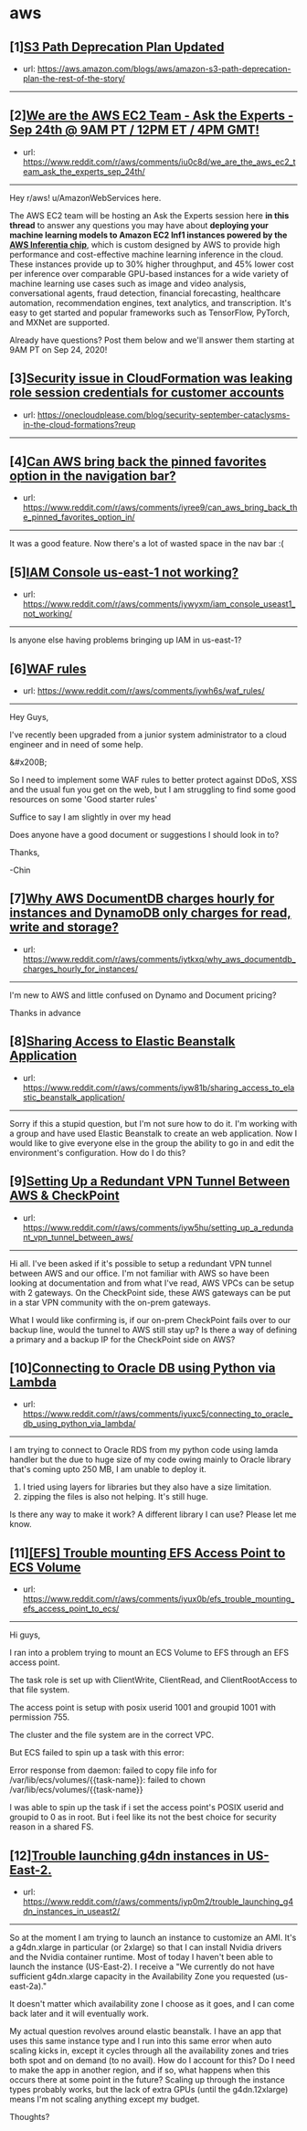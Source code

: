 # aws
## [1][S3 Path Deprecation Plan Updated](https://www.reddit.com/r/aws/comments/iyd84u/s3_path_deprecation_plan_updated/)
- url: https://aws.amazon.com/blogs/aws/amazon-s3-path-deprecation-plan-the-rest-of-the-story/
---

## [2][We are the AWS EC2 Team - Ask the Experts - Sep 24th @ 9AM PT / 12PM ET / 4PM GMT!](https://www.reddit.com/r/aws/comments/iu0c8d/we_are_the_aws_ec2_team_ask_the_experts_sep_24th/)
- url: https://www.reddit.com/r/aws/comments/iu0c8d/we_are_the_aws_ec2_team_ask_the_experts_sep_24th/
---
Hey r/aws! u/AmazonWebServices here.

The AWS EC2 team will be hosting an Ask the Experts session here **in this thread** to answer any questions you may have about **deploying your machine learning models to Amazon EC2 Inf1 instances powered by the** [**AWS Inferentia chip**](https://aws.amazon.com/machine-learning/inferentia/), which is custom designed by AWS to provide high performance and cost-effective machine learning inference in the cloud. These instances provide up to 30% higher throughput, and 45% lower cost per inference over comparable GPU-based instances for a wide variety of machine learning use cases such as image and video analysis, conversational agents, fraud detection, financial forecasting, healthcare automation, recommendation engines, text analytics, and transcription. It's easy to get started and popular frameworks such as TensorFlow, PyTorch, and MXNet are supported.

Already have questions? Post them below and we'll answer them starting at 9AM PT on Sep 24, 2020!
## [3][Security issue in CloudFormation was leaking role session credentials for customer accounts](https://www.reddit.com/r/aws/comments/iyr4yr/security_issue_in_cloudformation_was_leaking_role/)
- url: https://onecloudplease.com/blog/security-september-cataclysms-in-the-cloud-formations?reup
---

## [4][Can AWS bring back the pinned favorites option in the navigation bar?](https://www.reddit.com/r/aws/comments/iyree9/can_aws_bring_back_the_pinned_favorites_option_in/)
- url: https://www.reddit.com/r/aws/comments/iyree9/can_aws_bring_back_the_pinned_favorites_option_in/
---
It was a good feature. Now there's a lot of wasted space in the nav bar :(
## [5][IAM Console us-east-1 not working?](https://www.reddit.com/r/aws/comments/iywyxm/iam_console_useast1_not_working/)
- url: https://www.reddit.com/r/aws/comments/iywyxm/iam_console_useast1_not_working/
---
Is anyone else having problems bringing up IAM in us-east-1?
## [6][WAF rules](https://www.reddit.com/r/aws/comments/iywh6s/waf_rules/)
- url: https://www.reddit.com/r/aws/comments/iywh6s/waf_rules/
---
Hey Guys,

I've recently been upgraded from a junior system administrator to a cloud engineer and in need of some help.

&amp;#x200B;

So I need to implement some WAF rules to better protect against DDoS, XSS and the usual fun you get on the web, but I am struggling to find some good resources on some 'Good starter rules'

Suffice to say I am slightly in over my head

Does anyone have a good document or suggestions I should look in to?

Thanks,

\-Chin
## [7][Why AWS DocumentDB charges hourly for instances and DynamoDB only charges for read, write and storage?](https://www.reddit.com/r/aws/comments/iytkxq/why_aws_documentdb_charges_hourly_for_instances/)
- url: https://www.reddit.com/r/aws/comments/iytkxq/why_aws_documentdb_charges_hourly_for_instances/
---
I'm new to AWS and little confused on Dynamo and Document pricing?


Thanks in advance
## [8][Sharing Access to Elastic Beanstalk Application](https://www.reddit.com/r/aws/comments/iyw81b/sharing_access_to_elastic_beanstalk_application/)
- url: https://www.reddit.com/r/aws/comments/iyw81b/sharing_access_to_elastic_beanstalk_application/
---
Sorry if this a stupid question, but I'm not sure how to do it. I'm working with a group and have used Elastic Beanstalk to create an web application. Now I would like to give everyone else in the group the ability to go in and edit the environment's configuration. How do I do this?
## [9][Setting Up a Redundant VPN Tunnel Between AWS &amp; CheckPoint](https://www.reddit.com/r/aws/comments/iyw5hu/setting_up_a_redundant_vpn_tunnel_between_aws/)
- url: https://www.reddit.com/r/aws/comments/iyw5hu/setting_up_a_redundant_vpn_tunnel_between_aws/
---
Hi all. I've been asked if it's possible to setup a redundant VPN tunnel between AWS and our office. I'm not familiar with AWS so have been looking at documentation and from what I've read, AWS VPCs can be setup with 2 gateways. On the CheckPoint side, these AWS gateways can be put in a star VPN community with the on-prem gateways.

What I would like confirming is, if our on-prem CheckPoint fails over to our backup line, would the tunnel to AWS still stay up? Is there a way of defining a primary and a backup IP for the CheckPoint side on AWS?
## [10][Connecting to Oracle DB using Python via Lambda](https://www.reddit.com/r/aws/comments/iyuxc5/connecting_to_oracle_db_using_python_via_lambda/)
- url: https://www.reddit.com/r/aws/comments/iyuxc5/connecting_to_oracle_db_using_python_via_lambda/
---
I am trying to connect to Oracle RDS from my python code using lamda handler but the due to huge size of  my code owing mainly to Oracle library that's coming upto 250 MB, I am unable to deploy it. 
1) I tried using layers for libraries but they also have a size limitation.
2) zipping the files is also not helping. It's still huge.

Is there any way to make it work? A different library I can use? Please let me know.
## [11][[EFS] Trouble mounting EFS Access Point to ECS Volume](https://www.reddit.com/r/aws/comments/iyux0b/efs_trouble_mounting_efs_access_point_to_ecs/)
- url: https://www.reddit.com/r/aws/comments/iyux0b/efs_trouble_mounting_efs_access_point_to_ecs/
---
Hi guys,

I ran into a problem trying to mount an ECS Volume to EFS through an EFS access point. 

The task role is set up with ClientWrite, ClientRead, and ClientRootAccess to that file system.

The access point is setup with posix userid 1001 and groupid 1001 with permission 755.

The cluster and the file system are in the correct VPC. 

But ECS failed to spin up a task with this error:

Error response from daemon: failed to copy file info for /var/lib/ecs/volumes/{{task-name}}: failed to chown /var/lib/ecs/volumes/{{task-name}}

I was able to spin up the task if i set the access point's POSIX userid and groupid  to 0 as in root. But i feel like its not the best choice for security reason in a shared FS.
## [12][Trouble launching g4dn instances in US-East-2.](https://www.reddit.com/r/aws/comments/iyp0m2/trouble_launching_g4dn_instances_in_useast2/)
- url: https://www.reddit.com/r/aws/comments/iyp0m2/trouble_launching_g4dn_instances_in_useast2/
---
So at the moment I am trying to launch an instance to customize an AMI. It's a g4dn.xlarge in particular (or 2xlarge) so that I can install Nvidia drivers and the Nvidia container runtime. Most of today I haven't been able to launch the instance (US-East-2). I receive a "We currently do not have sufficient g4dn.xlarge capacity in the Availability Zone you requested (us-east-2a)."

It doesn't matter which availability zone I choose as it goes, and I can come back later and it will eventually work.

My actual question revolves around elastic beanstalk. I have an app that uses this same instance type and I run into this same error when auto scaling kicks in, except it cycles through all the availability zones and tries both spot and on demand (to no avail). How do I account for this? Do I need to make the app in another region, and if so, what happens when this occurs there at some point in the future? Scaling up through the instance types probably works, but the lack of extra GPUs (until the g4dn.12xlarge) means I'm not scaling anything except my budget.

Thoughts?
